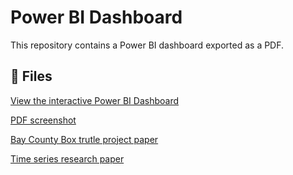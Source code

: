 # Power BI Dashboard

This repository contains a Power BI dashboard exported as a PDF.

## 📄 Files

 [View the interactive Power BI Dashboard](https://app.powerbi.com/view?r=[YOUR_LIVE_LINK_HERE](https://app.powerbi.com/groups/me/reports/3f90d8c9-e213-4dab-8698-b05f017b7946?ctid=033bb90c-b250-4bf9-acfe-b55b72616b5c&pbi_source=linkShare))
 
[PDF screenshot](https://github.com/meraf255/Statistical-modeling-/raw/main/Demo%20for%20DQ%20interview%20(round%201).pdf)

[Bay County Box trutle project paper](https://github.com/meraf255/Statistical-modeling-/raw/main/Bay%20County%20Box%20Turtle%20Project%20.pdf)

[Time series research paper](https://github.com/meraf255/Statistical-modeling-/raw/main/Time_series_research_paper-10.pdf)
